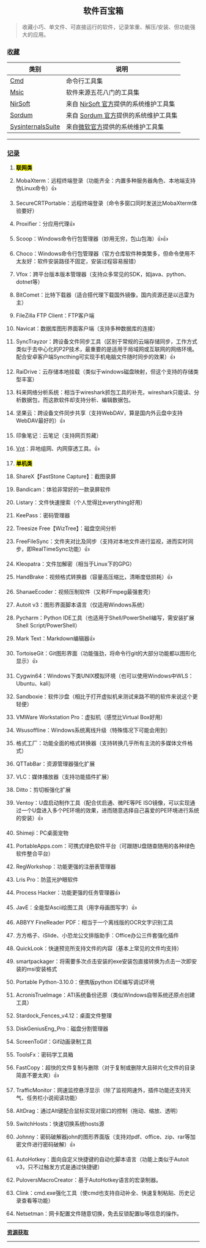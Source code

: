 ## <div align="center"><b>软件百宝箱</b></div>

> 收藏小巧、单文件、可直接运行的软件，记录笨重、解压/安装、但功能强大的应用。

### **[收藏](https://github.com/kqdssheng/softbox)**

| 类别                                                 | 说明                                                                  |
| -------------------------------------------------- | ------------------------------------------------------------------- |
| [Cmd](./Cmd/README.md)                             | 命令行工具集                                                              |
| [Msic](./Msic/README.md)                           | 软件来源五花八门的工具集                                                        |
| [NirSoft](./NirSoft/README.md)                     | 来自 [NirSoft 官方](https://www.nirsoft.net/)提供的系统维护工具集                 |
| [Sordum](./Sordum/README.md)                       | 来自 [Sordum 官方](https://www.sordum.org/)提供的系统维护工具集                   |
| [SysinternalsSuite](./SysinternalsSuite/README.md) | 来自[微软官方](https://learn.microsoft.com/zh-cn/sysinternals/)提供的系统维护工具集 |

---

### **[记录](https://pan.baidu.com/s/1KrVdgYB1ezEDNbZJpBEXlg?pwd=6666)**

1. **<mark>联网类</mark>**

2. MobaXterm：远程终端登录（功能齐全：内置多种服务器角色、本地端支持伪Linux命令）👍

3. SecureCRTPortable：远程终端登录（命令多窗口同时发送比MobaXterm体验要好）

4. Proxifier：分应用代理👍

5. Scoop：Windows命令行包管理器（妙用无穷，包山包海）👍👍

6. Choco：Windows命令行包管理器（官方仓库软件种类繁多，但命令使用不太友好：软件安装路径不固定，安装过程容易报错）

7. Vfox：跨平台版本版本管理器（支持众多常见的SDK，如java、python、dotnet等）

8. BitComet：比特下载器（适合搭代理下载国外镜像，国内资源还是以迅雷为主）

9. FileZilla FTP Client：FTP客户端

10. Navicat：数据库图形界面客户端（支持多种数据库的连接）

11. SyncTrayzor：跨设备文件同步工具（区别于常规的云端存储同步，工作方式类似于去中心化的P2P技术，最重要的是适用于局域网或互联网的网络环境。配合安卓客户端Syncthing可实现手机电脑文件随时同步的效果）👍

12. RaiDrive：云存储本地挂载（类似于windows磁盘映射，但这个支持的存储类型丰富）

13. 科来网络分析系统：相当于wireshark抓包工具的补充，wireshark只能读、分析数据包，而这款软件却支持分析、编辑数据包。

14. 坚果云：跨设备文件同步共享（支持WebDAV，算是国内外云盘中支持WebDAV最好的）👍

15. 印象笔记：云笔记（支持网页剪藏）

16. [Vnt](https://github.com/lbl8603/vnt)：异地组网、内网穿透工具。👍

17. **<mark>单机类</mark>**

18. ShareX【FastStone Capture】：截图录屏

19. Bandicam：体验非常好的一款录屏软件

20. Listary：文件快速搜索（个人觉得比everything好用）

21. KeePass：密码管理器

22. Treesize Free【WizTree】：磁盘空间分析

23. FreeFileSync：文件夹对比及同步（支持对本地文件进行监视，进而实时同步，即RealTimeSync功能）👍

24. Kleopatra：文件加解密（相当于Linux下的GPG）

25. HandBrake：视频格式转换器（容量高压缩比，清晰度低损耗）👍

26. ShanaeEcoder：视频压制软件（又称FFmpeg最强套壳）

27. Autoit v3：图形界面脚本语言（仅适用Windows系统）

28. Pycharm：Python IDE工具（也适用于Shell/PowerShell编写，需安装扩展Shell Script/PowerShell）

29. Mark Text：Markdown编辑器👍

30. TortoiseGit：Git图形界面（功能强劲，将命令行git的大部分功能都以图形化显示）👍

31. Cygwin64：Windows下类UNIX模拟环境（也可以使用Windows中WLS：Ubuntu、kali）

32. Sandboxie：软件沙盘（相比于打开虚拟机来测试来路不明的软件来说这个更轻便）

33. VMWare Workstation Pro：虚拟机（感觉比Virtual Box好用）

34. Wsusoffline：Windows系统离线升级（特殊情况下可能会用到）

35. 格式工厂：功能全面的格式转换器（支持转换几乎所有主流的多媒体文件格式）

36. QTTabBar：资源管理器强化扩展

37. VLC：媒体播放器（支持功能插件扩展）

38. Ditto：剪切板强化扩展

39. Ventoy：U盘启动制作工具（配合优启通、微PE等PE ISO镜像，可以实现通过一个U盘进入多个PE环境的效果，进而随意选择自己喜爱的PE环境进行系统的安装）👍

40. Shimeji：PC桌面宠物

41. PortableApps.com：可携式绿色软件平台（可跟随U盘随查随用的各种绿色软件整合平台）

42. RegWorkshop：功能更强的注册表管理器

43. Lris Pro：防蓝光护眼软件

44. Process Hacker：功能更强的任务管理器👍

45. JavE：全能型Ascii绘图工具（用字母画图写字）👍

46. ABBYY FineReader PDF：相当于一个离线版的OCR文字识别工具

47. 方方格子、iSlide、小恐龙公文排版助手：Office办公三件套强化插件

48. QuickLook：快速预览所支持文件的内容（基本上常见的文件均支持）

49. smartpackager：将需要多次点击安装的exe安装包直接转换为点击一次即安装的msi安装格式

50. Portable Python-3.10.0：便携版python IDE编写调试环境

51. AcronisTrueImage：ATI系统备份还原（类似Windows自带系统还原点创建工具）

52. Stardock_Fences_v4.12：桌面文件整理

53. DiskGeniusEng_Pro：磁盘分割管理器

54. ScreenToGif：Gif动画录制工具

55. ToolsFx：密码学工具箱

56. FastCopy：超快的文件复制与删除（对于复制或删除大且碎片化文件的目录简直不要太爽）👍

57. TrafficMonitor：网速监控悬浮显示（除了监视网速外，插件功能还支持天气、任务栏小说阅读功能）

58. AltDrag：通过Alt键配合鼠标实现对窗口的控制（拖动、缩放、透明）

59. SwitchHosts：快速切换系统hosts源

60. Johnny：密码破解器john的图形界面版（支持对pdf、office、zip、rar等加密文件进行密码破解）👍

61. AutoHotkey：面向自定义快捷键的自动化脚本语言（功能上类似于Autoit v3，只不过触发方式是通过快捷键）

62. PuloversMacroCreator：基于AutoHotkey语言的宏录制器。

63. Clink：cmd.exe强化工具（使cmd也支持自动补全、快速复制粘贴、历史记录查看等功能）

64. Netsetman：网卡配置文件随意切换，免去反锁配置Ip等信息的操作。

---

**[资源获取](https://pan.baidu.com/s/1KrVdgYB1ezEDNbZJpBEXlg?pwd=6666)**

---
